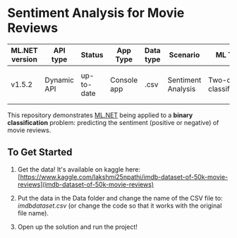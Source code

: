 # Sentiment Analysis for Movie Reviews

| ML.NET version | API type          | Status                        | App Type    | Data type | Scenario            | ML Task                   | Algorithms                  |
|----------------|-------------------|-------------------------------|-------------|-----------|---------------------|---------------------------|-----------------------------|
| v1.5.2         | Dynamic API       | up-to-date                    | Console app | .csv      | Sentiment Analysis  | Two-class  classification | Stochastic dual coordinate ascent |

This repository demonstrates [ML.NET](https://www.microsoft.com/net/learn/apps/machine-learning-and-ai/ml-dotnet) being applied to a **binary classification** problem: predicting the sentiment (positive or negative) of movie reviews. 

## To Get Started

1) Get the data! It's available on kaggle here: [https://www.kaggle.com/lakshmi25npathi/imdb-dataset-of-50k-movie-reviews](imdb-dataset-of-50k-movie-reviews)

2) Put the data in the Data folder and change the name of the CSV file to: *imdbdataset.csv* (or change the code so that it works with the original file name).

3) Open up the solution and run the project!



